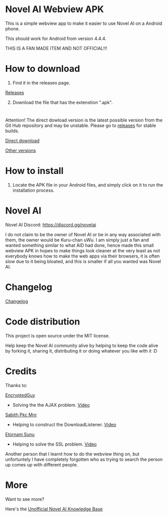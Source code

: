 # Novel AI Webview APK

This is a simple webview app to make it easier to use Novel AI on a Android phone.

This should work for Android from version 4.4.4.

THIS IS A FAN MADE ITEM AND NOT OFFICIAL!!!

# How to download

1) Find it in the releases page.

[Releases](https://github.com/AmazingGabriel16/novelai/releases)

2) Download the file that has the extenstion ".apk".

#

Attention! The direct dowload version is the latest possible version from the Git Hub repository and may be unstable. Please go to [releases](https://github.com/AmazingGabriel16/novelai/releases) for stable builds.

[Direct download](https://github.com/AmazingGabriel16/novelai/blob/main/app/release/Novel%20AI.apk)

[Other versions](https://github.com/AmazingGabriel16/novelai/tree/archive)

# How to install

1) Locate the APK file in your Android files, and simply click on it to run the installation process.

# Novel AI

Novel AI Discord: https://discord.gg/novelai

I do not claim to be the owner of Novel AI or be in any way associated with them, the owner would be Kuru-chan uWu. I am simply just a fan and wanted something similar to what AID had done, hence made this small webview APK in hopes to make things look cleaner at the very least as not everybody knows how to make the web apps via their browsers, it is often slow due to it being bloated, and this is smaller if all you wanted was Novel AI.

# Changelog

[Changelog](https://github.com/AmazingGabriel16/novelai/blob/95c75785ec13274242761b68579597b1c1ff848c/changelog.txt)

# Code distribution

This project is open source under the MIT license.

Help keep the Novel AI community alive by helping to keep the code alive by forking it, sharing it, distributing it or doing whatever you like with it :D

# Credits
Thanks to:

[EncryptedGuy](https://www.youtube.com/channel/UCSebU7Uh-dV-HPLvFAHw4xw)
- Solving the the AJAX problem. [Video](https://www.youtube.com/watch?v=nhVViwmc3lg)

[Sabith Pkc Mnr](https://github.com/SabithPkcMnr)
- Helping to construct the DownloadListener. [Video](https://www.youtube.com/watch?v=n-iXcR7MHgw)

[Etornam Sunu](https://github.com/RegNex)
- Helping to solve the SSL problem. [Video](https://www.youtube.com/watch?v=JNtFTwZyy-4)

Another person that I learnt how to do the webview thing on, but unfortuntely I have completely forgotten who as trying to search the person up comes up with different people.

# More
Want to see more?

Here's the [Unofficial Novel AI Knowledge Base](https://naidb.miraheze.org/wiki/Main_Page)
